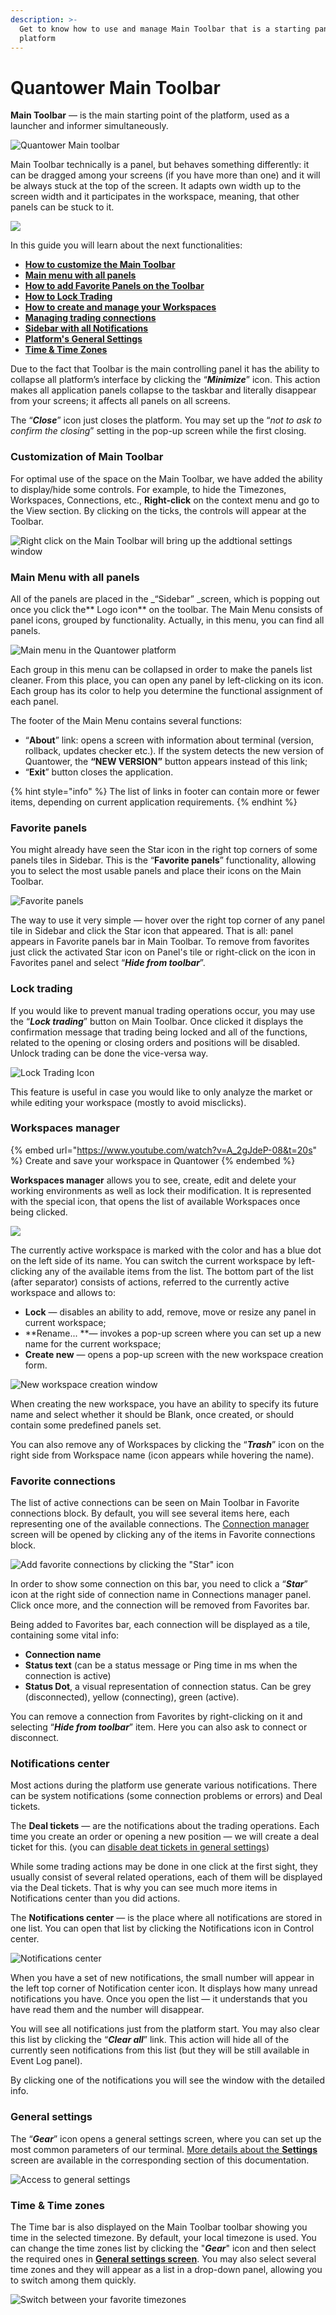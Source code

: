 ```yaml
---
description: >-
  Get to know how to use and manage Main Toolbar that is a starting panel of all
  platform
---
```


# Quantower Main Toolbar

**Main Toolbar** — is the main starting point of the platform, used as a launcher and informer simultaneously.

![Quantower Main toolbar](<../.gitbook/assets/image (73).png>)

Main Toolbar technically is a panel, but behaves something differently: it can be dragged among your screens (if you have more than one) and it will be always stuck at the top of the screen. It adapts own width up to the screen width and it participates in the workspace, meaning, that other panels can be stuck to it. 

![](../.gitbook/assets/main-toolbar.png)

In this guide you will learn about the next functionalities:

* ****[**How to customize the Main Toolbar**](main-toolbar.md#customization-of-main-toolbar)****
* ****[**Main menu with all panels**](main-toolbar.md#sidebar)****
* ****[**How to add Favorite Panels on the Toolbar**](main-toolbar.md#favorite-panels)****
* ****[**How to Lock Trading**](main-toolbar.md#lock-trading)****
* ****[**How to create and manage your Workspaces**](main-toolbar.md#workspaces-manager)****
* ****[**Managing trading connections**](main-toolbar.md#favorite-connections)****
* ****[**Sidebar with all Notifications**](main-toolbar.md#notifications-center)****
* ****[**Platform's General Settings**](main-toolbar.md#general-settings)****
* ****[**Time & Time Zones**](main-toolbar.md#time-and-time-zones)****

Due to the fact that Toolbar is the main controlling panel it has the ability to collapse all platform’s interface by clicking the “_**Minimize**_” icon. This action makes all application panels collapse to the taskbar and literally disappear from your screens; it affects all panels on all screens.

The “_**Close**_” icon just closes the platform. You may set up the “_not to ask to confirm the closing_” setting in the pop-up screen while the first closing.

### Customization of Main Toolbar

For optimal use of the space on the Main Toolbar, we have added the ability to display/hide some controls. For example, to hide the Timezones, Workspaces, Connections, etc., **Right-click** on the context menu and go to the View section. By clicking on the ticks, the controls will appear at the Toolbar.

![Right click on the Main Toolbar will bring up the addtional settings window](<../.gitbook/assets/image (76).png>)

### Main Menu with all panels

All of the panels are placed in the _“Sidebar” _screen, which is popping out once you click the** Logo icon** on the toolbar. The Main Menu consists of panel icons, grouped by functionality. Actually, in this menu, you can find all panels.

![Main menu in the Quantower platform](../.gitbook/assets/main-manu.png)

Each group in this menu can be collapsed in order to make the panels list cleaner. From this place, you can open any panel by left-clicking on its icon. Each group has its color to help you determine the functional assignment of each panel.

The footer of the Main Menu contains several functions:

* “**About**” link: opens a screen with information about terminal (version, rollback, updates checker etc.). If the system detects the new version of Quantower, the **“NEW VERSION”** button appears instead of this link;
* “**Exit**” button closes the application.

{% hint style="info" %}
The list of links in footer can contain more or fewer items, depending on current application requirements.
{% endhint %}

### Favorite panels

You might already have seen the Star icon in the right top corners of some panels tiles in Sidebar. This is the “**Favorite panels**” functionality, allowing you to select the most usable panels and place their icons on the Main Toolbar.

![Favorite panels](../.gitbook/assets/favorite-panels.gif)

The way to use it very simple — hover over the right top corner of any panel tile in Sidebar and click the Star icon that appeared. That is all: panel appears in Favorite panels bar in Main Toolbar. To remove from favorites just click the activated Star icon on Panel's tile or right-click on the icon in Favorites panel and select “_**Hide from toolbar**_”.

### Lock trading

If you would like to prevent manual trading operations occur, you may use the “_**Lock trading**_” button on Main Toolbar. Once clicked it displays the confirmation message that trading being locked and all of the functions, related to the opening or closing orders and positions will be disabled. Unlock trading can be done the vice-versa way.

![Lock Trading Icon](../.gitbook/assets/lock_trading.png)

This feature is useful in case you would like to only analyze the market or while editing your workspace (mostly to avoid misclicks).

### Workspaces manager

{% embed url="https://www.youtube.com/watch?v=A_2gJdeP-08&t=20s" %}
Create and save your workspace in Quantower
{% endembed %}

**Workspaces manager** allows you to see, create, edit and delete your working environments as well as lock their modification. It is represented with the special icon, that opens the list of available Workspaces once being clicked.

![](../.gitbook/assets/workspaces.png)

The currently active workspace is marked with the color and has a blue dot on the left side of its name. You can switch the current workspace by left-clicking any of the available items from the list. The bottom part of the list (after separator) consists of actions, referred to the currently active workspace and allows to:

* **Lock** — disables an ability to add, remove, move or resize any panel in current workspace;
* **Rename... **— invokes a pop-up screen where you can set up a new name for the current workspace;
* **Create new** — opens a pop-up screen with the new workspace creation form.

![New workspace creation window](../.gitbook/assets/ccnewworkspace.png)

When creating the new workspace, you have an ability to specify its future name and select whether it should be Blank, once created, or should contain some predefined panels set. 

You can also remove any of Workspaces by clicking the “_**Trash**_” icon on the right side from Workspace name (icon appears while hovering the name).

### Favorite connections

The list of active connections can be seen on Main Toolbar in Favorite connections block. By default, you will see several items here, each representing one of the available connections. The [Connection manager](../connections/connections-manager.md) screen will be opened by clicking any of the items in Favorite connections block. 

![Add favorite connections by clicking the "Star" icon](../.gitbook/assets/favorite-connections.png)

In order to show some connection on this bar, you need to click a “_**Star**_” icon at the right side of connection name in Connections manager panel. Click once more, and the connection will be removed from Favorites bar.

Being added to Favorites bar, each connection will be displayed as a tile, containing some vital info:

* **Connection name**
* **Status text** (can be a status message or Ping time in ms when the connection is active)
* **Status Dot**, a visual representation of connection status. Can be grey (disconnected), yellow (connecting), green (active).

You can remove a connection from Favorites by right-clicking on it and selecting “_**Hide from toolbar**_” item. Here you can also ask to connect or disconnect.

### Notifications center

Most actions during the platform use generate various notifications. There can be system notifications (some connection problems or errors) and Deal tickets. 

The **Deal tickets** — are the notifications about the trading operations. Each time you create an order or opening a new position — we will create a deal ticket for this. (you can [disable deat tickets in general settings](general-settings-1.md#confirmations))

While some trading actions may be done in one click at the first sight, they usually consist of several related operations, each of them will be displayed via the Deal tickets. That is why you can see much more items in Notifications center than you did actions. 

The **Notifications center** — is the place where all notifications are stored in one list. You can open that list by clicking the Notifications icon in Control center. 

![Notifications center](<../.gitbook/assets/image (77).png>)

When you have a set of new notifications, the small number will appear in the left top corner of Notification center icon. It displays how many unread notifications you have. Once you open the list — it understands that you have read them and the number will disappear. 

You will see all notifications just from the platform start. You may also clear this list by clicking the “_**Clear all**_” link. This action will hide all of the currently seen notifications from this list (but they will be still available in Event Log panel).

By clicking one of the notifications you will see the window with the detailed info.

### General settings

The “_**Gear**_” icon opens a general settings screen, where you can set up the most common parameters of our terminal. [More details about the **Settings**](general-settings-1.md) screen are available in the corresponding section of this documentation.

![Access to general settings](<../.gitbook/assets/image (134).png>)

### Time & Time zones

The Time bar is also displayed on the Main Toolbar toolbar showing you time in the selected timezone. By default, your local timezone is used. You can change the time zones list by clicking the "_**Gear**_" icon and then select the required ones in [**General settings screen**](general-settings-1.md#time-zones). You may also select several time zones and they will appear as a list in a drop-down panel, allowing you to switch among them quickly.

![Switch between your favorite timezones](<../.gitbook/assets/image (78).png>)
